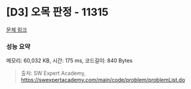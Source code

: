 # [D3] 오목 판정 - 11315 

[문제 링크](https://swexpertacademy.com/main/code/problem/problemDetail.do?contestProbId=AXaSUPYqPYMDFASQ) 

### 성능 요약

메모리: 60,032 KB, 시간: 175 ms, 코드길이: 840 Bytes



> 출처: SW Expert Academy, https://swexpertacademy.com/main/code/problem/problemList.do